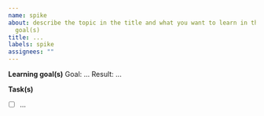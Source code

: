 ```yaml
---
name: spike
about: describe the topic in the title and what you want to learn in the learning
  goal(s)
title: ...
labels: spike
assignees: ""
---
```


**Learning goal(s)**
Goal: ...
Result: ...

**Task(s)**

- [ ] ...
